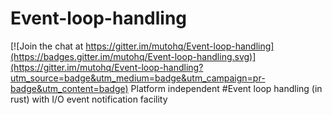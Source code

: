 # Event-loop-handling

[![Join the chat at https://gitter.im/mutohq/Event-loop-handling](https://badges.gitter.im/mutohq/Event-loop-handling.svg)](https://gitter.im/mutohq/Event-loop-handling?utm_source=badge&utm_medium=badge&utm_campaign=pr-badge&utm_content=badge)
Platform independent   #Event loop handling (in rust) with  I/O event notification facility

